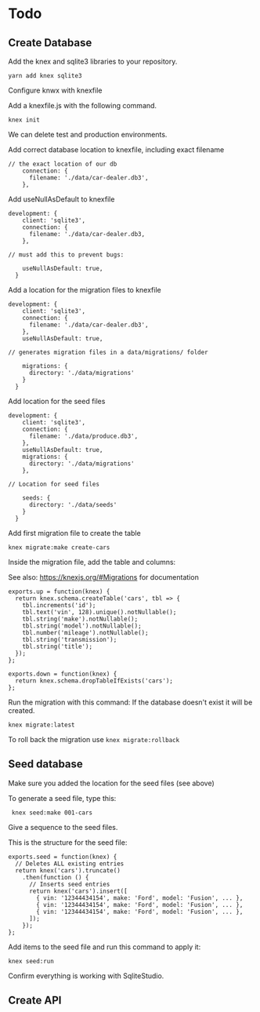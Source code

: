 # Todo

## Create Database

Add the knex and sqlite3 libraries to your repository.

```
yarn add knex sqlite3
```

Configure knwx with knexfile

Add a knexfile.js with the following command.

```
knex init
```
We can delete test and production environments.


Add correct database location to knexfile, including exact filename

```
// the exact location of our db
    connection: {
      filename: './data/car-dealer.db3',
    },
```

Add useNullAsDefault to knexfile

```
development: {
    client: 'sqlite3',
    connection: {
      filename: './data/car-dealer.db3,
    },

// must add this to prevent bugs:

    useNullAsDefault: true,
  }
```

Add a location for the migration files to knexfile

```
development: {
    client: 'sqlite3',
    connection: {
      filename: './data/car-dealer.db3',
    },
    useNullAsDefault: true,

// generates migration files in a data/migrations/ folder

    migrations: {
      directory: './data/migrations'
    }
  }
```

Add location for the seed files

```
development: {
    client: 'sqlite3',
    connection: {
      filename: './data/produce.db3',
    },
    useNullAsDefault: true,
    migrations: {
      directory: './data/migrations'
    },

// Location for seed files

    seeds: {
      directory: './data/seeds'
    }
  }
```

Add first migration file to create the table

```
knex migrate:make create-cars
```

Inside the migration file, add the table and columns:

See also: https://knexjs.org/#Migrations for documentation

```
exports.up = function(knex) {
  return knex.schema.createTable('cars', tbl => {
    tbl.increments('id');
    tbl.text('vin', 128).unique().notNullable();
    tbl.string('make').notNullable();
    tbl.string('model').notNullable();
    tbl.number('mileage').notNullable();
    tbl.string('transmission');
    tbl.string('title');
  });
};

exports.down = function(knex) {
  return knex.schema.dropTableIfExists('cars');
};
```

Run the migration with this command:
If the database doesn't exist it will be created.

```
knex migrate:latest
```

To roll back the migration use `knex migrate:rollback`


## Seed database

Make sure you added the location for the seed files (see above)

To generate a seed file, type this:

```
 knex seed:make 001-cars
```

Give a sequence to the seed files.


This is the structure for the seed file:

```
exports.seed = function(knex) {
  // Deletes ALL existing entries
  return knex('cars').truncate()
    .then(function () {
      // Inserts seed entries
      return knex('cars').insert([
        { vin: '12344434154', make: 'Ford', model: 'Fusion', ... },
        { vin: '12344434154', make: 'Ford', model: 'Fusion', ... },
        { vin: '12344434154', make: 'Ford', model: 'Fusion', ... },
      ]);
    });
};

```

Add items to the seed file and run this command to apply it:

```
knex seed:run
```

Confirm everything is working with SqliteStudio.


## Create API
